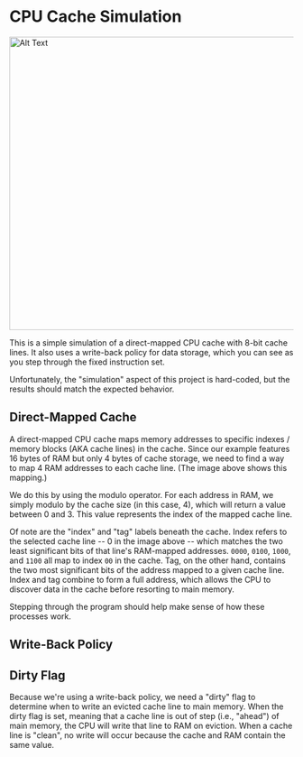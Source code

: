# CPU Cache Simulation

<img src="https://github.com/user-attachments/assets/d71c2b7b-0ab6-4075-bdaf-718e34588432" alt="Alt Text" width="590" height="520">

This is a simple simulation of a direct-mapped CPU cache with 8-bit cache lines. It also uses a write-back policy for data storage, which you can see as you step through the fixed instruction set.

Unfortunately, the "simulation" aspect of this project is hard-coded, but the results should match the expected behavior.

## Direct-Mapped Cache
A direct-mapped CPU cache maps memory addresses to specific indexes / memory blocks (AKA cache lines) in the cache. Since our example features 16 bytes of RAM but only 4 bytes of cache storage, we need to find a way to map 4 RAM addresses to each cache line. (The image above shows this mapping.)

We do this by using the modulo operator. For each address in RAM, we simply modulo by the cache size (in this case, 4), which will return a value between 0 and 3. This value represents the index of the mapped cache line.

Of note are the "index" and "tag" labels beneath the cache. Index refers to the selected cache line -- 0 in the image above -- which matches the two least significant bits of that line's RAM-mapped addresses. `0000`, `0100`, `1000`, and `1100` all map to index `00` in the cache. Tag, on the other hand, contains the two most significant bits of the address mapped to a given cache line. Index and tag combine to form a full address, which allows the CPU to discover data in the cache before resorting to main memory. 

Stepping through the program should help make sense of how these processes work.

## Write-Back Policy

## Dirty Flag
Because we're using a write-back policy, we need a "dirty" flag to determine when to write an evicted cache line to main memory. When the dirty flag is set, meaning that a cache line is out of step (i.e., "ahead") of main memory, the CPU will write that line to RAM on eviction. When a cache line is "clean", no write will occur because the cache and RAM contain the same value.
